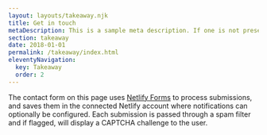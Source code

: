```yaml
---
layout: layouts/takeaway.njk
title: Get in touch
metaDescription: This is a sample meta description. If one is not present in your page/post's front matter, the default metadata.desciption will be used instead.
section: takeaway
date: 2018-01-01
permalink: /takeaway/index.html
eleventyNavigation:
  key: Takeaway
  order: 2
---
```

The contact form on this page uses [Netlify Forms](https://www.netlify.com/docs/form-handling/) to process submissions,
and saves them in the connected Netlify account where notifications can
optionally be configured. Each submission is passed through a spam filter and
if flagged, will display a CAPTCHA challenge to the user.
